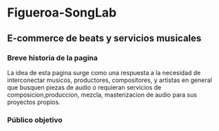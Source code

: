 # Figueroa-SongLab
## E-commerce de beats y servicios musicales

### Breve historia de la pagina

La idea de esta pagina surge como una respuesta a la necesidad de interconectar musicos, productores, compositores, y artistas en general que busquen piezas de audio o requieran servicios de composicion,produccion, mezcla, masterizacion de audio para sus proyectos propios.


### Público objetivo


